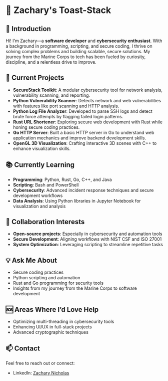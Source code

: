 # 🍞 Zachary's Toast-Stack

## 👋 Introduction  
Hi! I'm Zachary—a **software developer** and **cybersecurity enthusiast**. With a background in programming, scripting, and secure coding, I thrive on solving complex problems and building scalable, secure solutions. My journey from the Marine Corps to tech has been fueled by curiosity, discipline, and a relentless drive to improve.

## 🔭 Current Projects  
- **SecureStack Toolkit**: A modular cybersecurity tool for network analysis, vulnerability scanning, and reporting.  
- **Python Vulnerability Scanner**: Detects network and web vulnerabilities with features like port scanning and HTTP analysis.  
- **Python Log File Analyzer**: Developed to parse SSH logs and detect brute force attempts by flagging failed login patterns.  
- **Rust URL Shortener**: Exploring secure web development with Rust while honing secure coding practices.  
- **Go HTTP Server**: Built a basic HTTP server in Go to understand web application mechanics and improve backend development skills.  
- **OpenGL 3D Visualization**: Crafting interactive 3D scenes with C++ to enhance visualization skills.

## 📚 Currently Learning  
- **Programming**: Python, Rust, Go, C++, and Java  
- **Scripting**: Bash and PowerShell  
- **Cybersecurity**: Advanced incident response techniques and secure development workflows  
- **Data Analysis**: Using Python libraries in Jupyter Notebook for visualization and analysis  

## 🤝 Collaboration Interests  
- **Open-source projects**: Especially in cybersecurity and automation tools  
- **Secure Development**: Aligning workflows with NIST CSF and ISO 27001  
- **System Optimization**: Leveraging scripting to streamline repetitive tasks  

## 💡 Ask Me About  
- Secure coding practices  
- Python scripting and automation  
- Rust and Go programming for security tools  
- Insights from my journey from the Marine Corps to software development  

## 🆘 Areas Where I’d Love Help  
- Optimizing multi-threading in cybersecurity tools  
- Enhancing UI/UX in full-stack projects  
- Advanced cryptographic techniques  

## 📫 Contact  
Feel free to reach out or connect:  
- LinkedIn: [Zachary Nicholas](https://www.linkedin.com/in/zachary-nicholas1341/)

